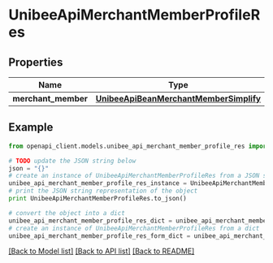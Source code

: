 # UnibeeApiMerchantMemberProfileRes


## Properties

Name | Type | Description | Notes
------------ | ------------- | ------------- | -------------
**merchant_member** | [**UnibeeApiBeanMerchantMemberSimplify**](UnibeeApiBeanMerchantMemberSimplify.md) |  | [optional] 

## Example

```python
from openapi_client.models.unibee_api_merchant_member_profile_res import UnibeeApiMerchantMemberProfileRes

# TODO update the JSON string below
json = "{}"
# create an instance of UnibeeApiMerchantMemberProfileRes from a JSON string
unibee_api_merchant_member_profile_res_instance = UnibeeApiMerchantMemberProfileRes.from_json(json)
# print the JSON string representation of the object
print UnibeeApiMerchantMemberProfileRes.to_json()

# convert the object into a dict
unibee_api_merchant_member_profile_res_dict = unibee_api_merchant_member_profile_res_instance.to_dict()
# create an instance of UnibeeApiMerchantMemberProfileRes from a dict
unibee_api_merchant_member_profile_res_form_dict = unibee_api_merchant_member_profile_res.from_dict(unibee_api_merchant_member_profile_res_dict)
```
[[Back to Model list]](../README.md#documentation-for-models) [[Back to API list]](../README.md#documentation-for-api-endpoints) [[Back to README]](../README.md)


